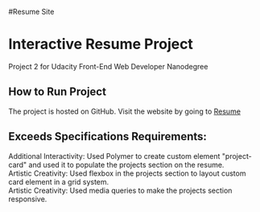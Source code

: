 #Resume Site

# Interactive Resume Project
Project 2 for Udacity Front-End Web Developer Nanodegree

How to Run Project
-----------------------------------------------------------------------------
The project is hosted on GitHub. Visit the website by going to <a href='http://powebdev.github.io/interactive_resume/'>Resume</a></br>

Exceeds Specifications Requirements:
-----------------------------------------------------------------------------
Additional Interactivity: Used Polymer to create custom element "project-card" and used it to populate the projects section on the resume.</br>
Artistic Creativity: Used flexbox in the projects section to layout custom card element in a grid system.</br>
Artistic Creativity: Used media queries to make the projects section responsive.</br>

